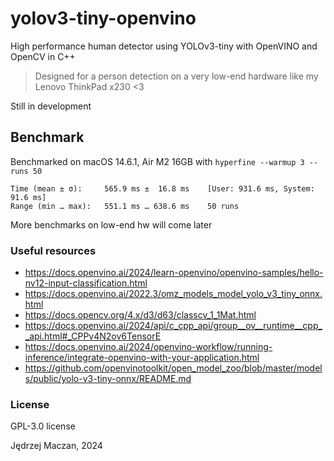 # yolov3-tiny-openvino

High performance human detector using YOLOv3-tiny with OpenVINO and OpenCV in C++

> Designed for a person detection on a very low-end hardware like my Lenovo ThinkPad x230 <3

Still in development

## Benchmark

Benchmarked on macOS 14.6.1, Air M2 16GB with `hyperfine --warmup 3 --runs 50`

```
Time (mean ± σ):     565.9 ms ±  16.8 ms    [User: 931.6 ms, System: 91.6 ms]
Range (min … max):   551.1 ms … 638.6 ms    50 runs
```

More benchmarks on low-end hw will come later

### Useful resources

- https://docs.openvino.ai/2024/learn-openvino/openvino-samples/hello-nv12-input-classification.html
- https://docs.openvino.ai/2022.3/omz_models_model_yolo_v3_tiny_onnx.html
- https://docs.opencv.org/4.x/d3/d63/classcv_1_1Mat.html
- https://docs.openvino.ai/2024/api/c_cpp_api/group__ov__runtime__cpp__api.html#_CPPv4N2ov6TensorE
- https://docs.openvino.ai/2024/openvino-workflow/running-inference/integrate-openvino-with-your-application.html
- https://github.com/openvinotoolkit/open_model_zoo/blob/master/models/public/yolo-v3-tiny-onnx/README.md

### License

GPL-3.0 license

Jędrzej Maczan, 2024
